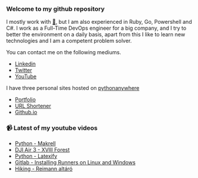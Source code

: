 ### Welcome to my github repository

I mostly work with [:snake:](https://www.python.org/), but I am also experienced in Ruby, Go, Powershell and C#. I work as a Full-Time DevOps engineer for a big company, and I try to better the environment on a daily basis, apart from this I like to learn new technologies and I am a competent problem solver.

You can contact me on the following mediums.
- [Linkedin](https://www.linkedin.com/in/r3ap3rpy)
- [Twitter](https://twitter.com/r3ap3rpy)
- [YouTube](https://www.youtube.com/channel/UC1qkMXH8d2I9DDAtBSeEHqg)

I have three personal sites hosted on [pythonanywhere](https://www.pythonanywhere.com/)
- [Portfolio](http://r3ap3rpy.pythonanywhere.com/)
- [URL Shortener](http://shortenpy.pythonanywhere.com/)
- [Github.io](https://r3ap3rpy.github.io/)

### :video_camera: Latest of my youtube videos
<!-- YOUTUBE:START -->
- [Python - Makrell](https://www.youtube.com/watch?v=wpZnGajUTbk)
- [DJI Air 3 - XVIII Forest](https://www.youtube.com/watch?v=taAGfz3GjA0)
- [Python - Latexify](https://www.youtube.com/watch?v=X-zeyGf--vQ)
- [Gitlab - Installing Runners on Linux and Windows](https://www.youtube.com/watch?v=-BPqufFmFG4)
- [Hiking - Reimann altáró](https://www.youtube.com/watch?v=np1klyTfxQ8)
<!-- YOUTUBE:END -->

